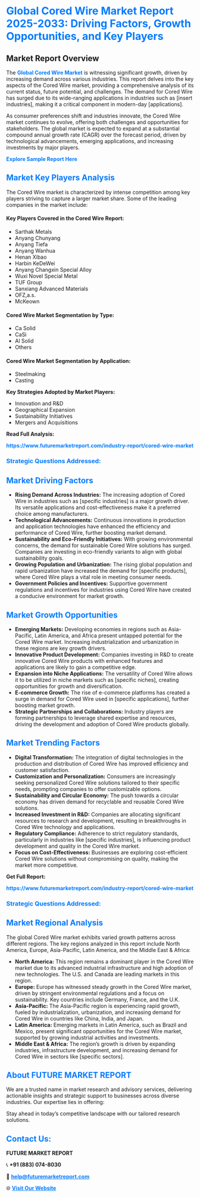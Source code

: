 <h1 style="color: #007BFF;">Global Cored Wire Market Report 2025-2033: Driving Factors, Growth Opportunities, and Key Players</h1>

<section id="overview">
<h2>Market Report Overview</h2>
<p>The <a href="https://www.futuremarketreport.com/industry-report/cored-wire-market" style="color: #007BFF; text-decoration: none;"><strong>Global Cored Wire Market</strong></a> is witnessing significant growth, driven by increasing demand across various industries. This report delves into the key aspects of the Cored Wire market, providing a comprehensive analysis of its current status, future potential, and challenges. The demand for Cored Wire has surged due to its wide-ranging applications in industries such as [insert industries], making it a critical component in modern-day [applications].</p>
<p>As consumer preferences shift and industries innovate, the Cored Wire market continues to evolve, offering both challenges and opportunities for stakeholders. The global market is expected to expand at a substantial compound annual growth rate (CAGR) over the forecast period, driven by technological advancements, emerging applications, and increasing investments by major players.</p>
</section>

<section id="overview">
<p><a href="https://www.futuremarketreport.com/request-sample/reportId=93041" style="color: #007BFF; text-decoration: none;"><strong>Explore Sample Report Here</strong></a></p>
</section>

<section id="key-players">
<h2 style="color: #007BFF;">Market Key Players Analysis</h2>
<p>The Cored Wire market is characterized by intense competition among key players striving to capture a larger market share. Some of the leading companies in the market include:</p>
<h4>Key Players Covered in the Cored Wire Report:</h4>
<ul><li>Sarthak Metals</li><li>Anyang Chunyang</li><li>Anyang Tiefa</li><li>Anyang Wanhua</li><li>Henan Xibao</li><li>Harbin KeDeWei</li><li>Anyang Changxin Special Alloy</li><li>Wuxi Novel Special Metal</li><li>TUF Group</li><li>Sanxiang Advanced Materials</li><li>OFZ,a.s.</li><li>McKeown</li></ul>
<h4>Cored Wire Market Segmentation by Type:</h4>
<ul><li>Ca Solid</li><li>CaSi</li><li>Al Solid</li><li>Others</li></ul>

<h4>Cored Wire Market Segmentation by Application:</h4>
<ul><li>Steelmaking</li><li>Casting</li></ul>
<p><strong>Key Strategies Adopted by Market Players:</strong></p>
<ul>
<li>Innovation and R&D</li>
<li>Geographical Expansion</li>
<li>Sustainability Initiatives</li>
<li>Mergers and Acquisitions</li>
</ul>
</section>

<section>
<p><strong>Read Full Analysis: </strong></p><a href="https://www.futuremarketreport.com/industry-report/cored-wire-market" style="color: #007BFF; text-decoration: none;"><strong>https://www.futuremarketreport.com/industry-report/cored-wire-market</strong></a>
<h3 style="color: #007BFF;">Strategic Questions Addressed:</h3>
</section>

<section id="driving-factors">
<h2 style="color: #007BFF;">Market Driving Factors</h2>
<ul>
<li><strong>Rising Demand Across Industries:</strong> The increasing adoption of Cored Wire in industries such as [specific industries] is a major growth driver. Its versatile applications and cost-effectiveness make it a preferred choice among manufacturers.</li>
<li><strong>Technological Advancements:</strong> Continuous innovations in production and application technologies have enhanced the efficiency and performance of Cored Wire, further boosting market demand.</li>
<li><strong>Sustainability and Eco-Friendly Initiatives:</strong> With growing environmental concerns, the demand for sustainable Cored Wire solutions has surged. Companies are investing in eco-friendly variants to align with global sustainability goals.</li>
<li><strong>Growing Population and Urbanization:</strong> The rising global population and rapid urbanization have increased the demand for [specific products], where Cored Wire plays a vital role in meeting consumer needs.</li>
<li><strong>Government Policies and Incentives:</strong> Supportive government regulations and incentives for industries using Cored Wire have created a conducive environment for market growth.</li>
</ul>
</section>

<section id="growth-opportunities">
<h2 style="color: #007BFF;">Market Growth Opportunities</h2>
<ul>
<li><strong>Emerging Markets:</strong> Developing economies in regions such as Asia-Pacific, Latin America, and Africa present untapped potential for the Cored Wire market. Increasing industrialization and urbanization in these regions are key growth drivers.</li>
<li><strong>Innovative Product Development:</strong> Companies investing in R&D to create innovative Cored Wire products with enhanced features and applications are likely to gain a competitive edge.</li>
<li><strong>Expansion into Niche Applications:</strong> The versatility of Cored Wire allows it to be utilized in niche markets such as [specific niches], creating opportunities for growth and diversification.</li>
<li><strong>E-commerce Growth:</strong> The rise of e-commerce platforms has created a surge in demand for Cored Wire used in [specific applications], further boosting market growth.</li>
<li><strong>Strategic Partnerships and Collaborations:</strong> Industry players are forming partnerships to leverage shared expertise and resources, driving the development and adoption of Cored Wire products globally.</li>
</ul>
</section>

<section id="trending-factors">
<h2 style="color: #007BFF;">Market Trending Factors</h2>
<ul>
<li><strong>Digital Transformation:</strong> The integration of digital technologies in the production and distribution of Cored Wire has improved efficiency and customer satisfaction.</li>
<li><strong>Customization and Personalization:</strong> Consumers are increasingly seeking personalized Cored Wire solutions tailored to their specific needs, prompting companies to offer customizable options.</li>
<li><strong>Sustainability and Circular Economy:</strong> The push towards a circular economy has driven demand for recyclable and reusable Cored Wire solutions.</li>
<li><strong>Increased Investment in R&D:</strong> Companies are allocating significant resources to research and development, resulting in breakthroughs in Cored Wire technology and applications.</li>
<li><strong>Regulatory Compliance:</strong> Adherence to strict regulatory standards, particularly in industries like [specific industries], is influencing product development and quality in the Cored Wire market.</li>
<li><strong>Focus on Cost-Effectiveness:</strong> Businesses are exploring cost-efficient Cored Wire solutions without compromising on quality, making the market more competitive.</li>
</ul>
</section>

<section>
<p><strong>Get Full Report: </strong></p><a href="https://www.futuremarketreport.com/industry-report/cored-wire-market" style="color: #007BFF; text-decoration: none;"><strong>https://www.futuremarketreport.com/industry-report/cored-wire-market</strong></a>
<h3 style="color: #007BFF;">Strategic Questions Addressed:</h3>
</section>


<section id="regional-analysis">
<h2 style="color: #007BFF;">Market Regional Analysis</h2>
<p>The global Cored Wire market exhibits varied growth patterns across different regions. The key regions analyzed in this report include North America, Europe, Asia-Pacific, Latin America, and the Middle East & Africa:</p>
<ul>
<li><strong>North America:</strong> This region remains a dominant player in the Cored Wire market due to its advanced industrial infrastructure and high adoption of new technologies. The U.S. and Canada are leading markets in this region.</li>
<li><strong>Europe:</strong> Europe has witnessed steady growth in the Cored Wire market, driven by stringent environmental regulations and a focus on sustainability. Key countries include Germany, France, and the U.K.</li>
<li><strong>Asia-Pacific:</strong> The Asia-Pacific region is experiencing rapid growth, fueled by industrialization, urbanization, and increasing demand for Cored Wire in countries like China, India, and Japan.</li>
<li><strong>Latin America:</strong> Emerging markets in Latin America, such as Brazil and Mexico, present significant opportunities for the Cored Wire market, supported by growing industrial activities and investments.</li>
<li><strong>Middle East & Africa:</strong> The region’s growth is driven by expanding industries, infrastructure development, and increasing demand for Cored Wire in sectors like [specific sectors].</li>
</ul>
</section>

<footer>
<h2 style="color: #007BFF;">About FUTURE MARKET REPORT</h2>
<p>We are a trusted name in market research and advisory services, delivering actionable insights and strategic support to businesses across diverse industries. Our expertise lies in offering:</p>

<p>Stay ahead in today’s competitive landscape with our tailored research solutions.</p>

<h2 style="color: #007BFF;">Contact Us:</h2>
<p><strong>FUTURE MARKET REPORT</strong></p>
<p>📞 <strong>+91 (883) 074-8030</strong></p>
<p>📧 <strong><a href="mailto:help@futuremarketreport.com" style="color: #007BFF;">help@futuremarketreport.com</a></strong></p>
<p>🌐 <strong><a href="https://www.futuremarketreport.com/" style="color: #007BFF;">Visit Our Website</a></strong></p>
</footer>